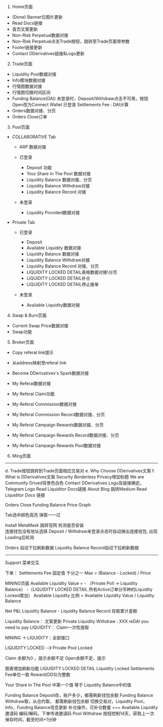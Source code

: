 1. Home页面
* (Done) Banner位图片更新
* Read Docs链接
* 首页文案更新
* Non-Risk Perpetual数据对接
* Non-Risk Perpetual点击Trade按钮，跳转至Trade页面带参数
* Footer链接更新
* Contact DDerivatives链接&Logo更新

2. Trade页面
* Liquidity Pool数据对接
* Info模块数据对接
* 行情图数据对接
* 行情图切换时间区间
* Funding Balance(DAI)
    未登录时，Deposit/Withdraw点击不可用，按钮Open改为Connect Wallet
    已登录 Settlements Fee : DAI计算
* Orders数据对接、分页
* Orders Close订单

3. Pool页面
* COLLABORATIVE Tab
    * ARP 数据对接
    * 已登录
        * Deposit 功能
        * Your Share In The Pool 数据对接
        * Liquidity Balance 数据对接、分页
        * Liquidity Balance Withdraw对接
        * Liquidity Balance Record 对接

    * 未登录
        * Liquidity Provided数据对接

* Private Tab
    * 已登录
        * Deposit
        * Available Liquidity 数据对接
        * Liquidity Balance 数据对接
        * Liquidity Balance Withdraw对接
        * Liquidity Balance Record 对接、分页
        * LIQUIDITY LOCKED DETAIL表格数据对接\分页
        * LIQUIDITY LOCKED DETAIL补仓
        * LIQUIDITY LOCKED DETAIL停止接单

    * 未登录
        * Available Liquidity数据对接

4. Swap & Burn页面
* Current Swap Price数据对接
* Swap功能

5. Broker页面
* Copy referal link提示
* 从address映射至referal link
* Become DDerivatives's Spark数据对接
* My Referal数据对接
* My Referal Claim功能

* My Referal Commission数据对接
* My Referal Commission Record数据对接、分页

* My Referal Campaign Rewards数据对接、分页
* My Referal Campaign Rewards Record数据对接、分页

* My Referal Campaign Rewards Pool数据对接

6. Ming页面


------------------
d. Trade按钮跳转到Trade页面相应交易对
e. Why Choose DDerivatives文案
f. What is DDerivatives文案
Security Borderless Privacy增加标题
We are Community Drived背景色白色
Contact DDerivatives Logo及链接确定。 
Telegram Logo
Read Liquiditor Docs链接
About Blog 跳转Medium
Read Liquiditor Docs 链接


Orders Close
Funding Balance
Price Graph


Tab选中颜色高亮
弹窗一一过

Install MetaMask 跳转官网
检测是否安装  
连接钱包没有地址选择
Deposit / Withdraw未登录点击时自动弹出连接钱包, 出现Loading后轮询

Orders 自动下拉刷新数据
Liquidity Balance Record自动下拉刷新数据

-------------------------------
Support 菜单交互

下单：
    Settlements Fee 固定值 千分之一
    Max = (Balance - Locked) / Price


MINING页面 
    Available Liquidity Value = - （Private Poll -> Liquidity Balance） -（LIQUIDITY LOCKED DETAIL 所有Active订单分币种的Liquidity Locked累加）
    Available Liquidity 比例 = Available Liquidity Value / Liquidity Balance

Net P&L
    Liquidity Balance - Liquidity Balance Record 存取累计差额


Liquidity Balance： 文案更新
Private Liquidity Withdraw : XXX reDAI you need to pay
LIQUIDITY： Claim一次性提取

MINING -> LIQUIDITY：全部接口

LIQUIDITY LOCKED --》 Private Pool Locked

Claim 余额为0 ，提示余额不足
Open余额不足，提示


图表增加刷新功能
LIQUIDITY LOCKED DETAIL
    Liquidity Locked Settlements Fee单位一致
    Reward(DDS)为整数

Your Share In The Pool 中第一个值 等于 Liquidity Balance中的值

Funding Balance Deposit存，账户多少，都需刷新钱包余额
Funding Balance Withdraw取，从合约取， 都需刷新钱包余额
切换交易对，Liquidity Pool，Info，Funding Balance信息更新
补仓操作，可补仓数量 ===  Available Liquidity
邀请码 编码/解码，下单传递邀请码
Pool Withdraw 按钮控制14天，获取上一次保存时间，截至时间+1分钟